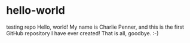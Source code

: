 # hello-world
testing repo
Hello, world! My name is Charlie Penner, and this is the first GitHub repository I have ever created! That is all, goodbye.
:-)

